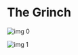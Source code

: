 # The Grinch

![img 0](https://i.imgur.com/668lZwy.jpg)

![img 1](https://i.imgur.com/9WnJ5Zl.jpg)

